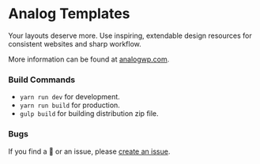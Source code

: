 Analog Templates
===

Your layouts deserve more. Use inspiring, extendable design resources for consistent websites and sharp workflow.

More information can be found at [analogwp.com](https://analogwp.com/).

### Build Commands
- `yarn run dev` for development.
- `yarn run build` for production.
- `gulp build` for building distribution zip file.

### Bugs
If you find a 🐞 or an issue, please [create an issue](https://github.com/mauryaratan/stag-blocks/issues/new).
